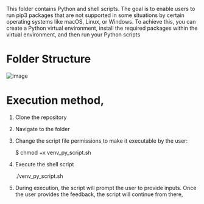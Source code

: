 This folder contains Python and shell scripts. 
The goal is to enable users to run pip3 packages that are not supported in some situations by certain operating systems like macOS, Linux, or Windows. 
To achieve this, you can create a Python virtual environment, install the required packages within the virtual environment, and then run your Python scripts

# Folder Structure

 ![image](https://github.com/user-attachments/assets/9e31dfa9-a4a3-46d7-9e31-8f4bb5745837)


# Execution method,
1. Clone the repository
2. Navigate to the folder
3. Change the script file permissions to make it executable by the user:
   
   $ chmod +x venv_py_script.sh

5. Execute the shell script

   ./venv_py_script.sh

6. During execution, the script will prompt the user to provide inputs. Once the user provides the feedback, the script will continue from there,
   


